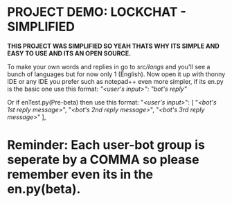 # PROJECT DEMO: LOCKCHAT - SIMPLIFIED

**THIS PROJECT WAS SIMPLIFIED SO YEAH THATS WHY ITS SIMPLE AND EASY TO USE AND ITS AN OPEN SOURCE.**

To make your own words and replies in go to *src/langs* and you'll see a bunch of languages but for now only 1 (English).
Now open it up with thonny IDE or any IDE you prefer such as notepad++ even more simpler, if its en.py is the basic one use this format:
*"<user's input>": "bot's reply"*

Or if enTest.py(Pre-beta) then use this format:
"*<user's input>*": [
        "*<bot's 1st reply message>*",
        "*<bot's 2nd reply message>*",
        "*<bot's 3rd reply message>*"
    ],
# Reminder: Each user-bot group is seperate by a **COMMA** so please remember even its in the en.py(beta).
